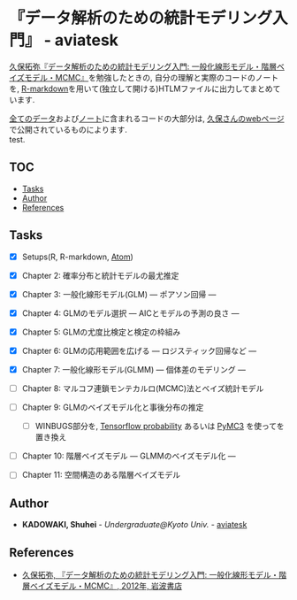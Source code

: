   
  
  
# 『データ解析のための統計モデリング入門』 - aviatesk
  
  
[久保拓弥『データ解析のための統計モデリング入門: 一般化線形モデル・階層ベイズモデル・MCMC』][kubopage]を勉強したときの, 自分の理解と実際のコードのノートを, [R-markdown][R-markdown]を用いて(独立して開ける)HTLMファイルに出力してまとめています.
  
[全てのデータ][data]および[ノート][notes]に含まれるコードの大部分は, [久保さんのwebページ][kubopage]で公開されているものによります. <br> test.
  
  
## TOC
  
  
  
  
  
* [Tasks](#tasks )
* [Author](#author )
* [References](#references )
  
  
  
  
  
  
## Tasks
  
  
- [x] Setups(R, R-markdown, [Atom][atom])
- [x] Chapter 2: 確率分布と統計モデルの最尤推定
- [x] Chapter 3: 一般化線形モデル(GLM) ― ポアソン回帰 ―
- [x] Chapter 4: GLMのモデル選択 ― AICとモデルの予測の良さ ―
- [x] Chapter 5: GLMの尤度比検定と検定の枠組み
- [x] Chapter 6: GLMの応用範囲を広げる ― ロジスティック回帰など ―
- [x] Chapter 7: 一般化線形モデル(GLMM) ― 個体差のモデリング ―
- [ ] Chapter 8: マルコフ連鎖モンテカルロ(MCMC)法とベイズ統計モデル
- [ ] Chapter 9: GLMのベイズモデル化と事後分布の推定
    - [ ] WINBUGS部分を, [Tensorflow probability][tfp] あるいは [PyMC3][pymc3] を使ってを置き換え
- [ ] Chapter 10: 階層ベイズモデル ― GLMMのベイズモデル化 ―
- [ ] Chapter 11: 空間構造のある階層ベイズモデル
  
  
## Author
  
  
- **KADOWAKI, Shuhei** - *Undergraduate@Kyoto Univ.* - [aviatesk][aviatesk]
  
  
## References
  
  
- [久保拓弥, 『データ解析のための統計モデリング入門: 一般化線形モデル・階層ベイズモデル・MCMC』, 2012年, 岩波書店][kubopage]
  
  
  
  
  
  
[aviatesk]: https://github.com/aviatesk
[kubopage]: http://hosho.ees.hokudai.ac.jp/~kubo/ce/IwanamiBook.html
[R-markdown]: https://rmarkdown.rstudio.com/
[data]: ./data/
[figs]: ./figs/
[notes]: ./notes/
[atom]: https://github.com/aviatesk/avi-atom
[tfp]: https://www.tensorflow.org/probability/
[pymc3]: https://docs.pymc.io/
  
